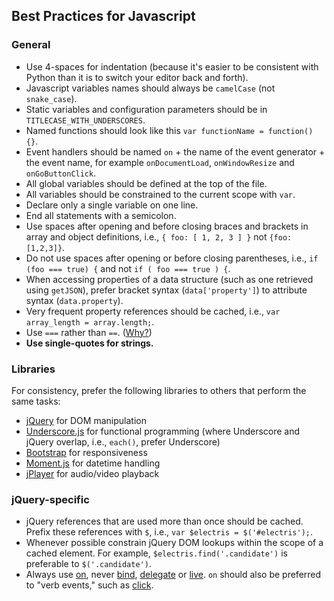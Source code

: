 ## Best Practices for Javascript

### General

* Use 4-spaces for indentation (because it's easier to be consistent with Python than it is to switch your editor back and forth).
* Javascript variables names should always be ``camelCase`` (not ``snake_case``).
* Static variables and configuration parameters should be in ``TITLECASE_WITH_UNDERSCORES``.
* Named functions should look like this ``var functionName = function() {}``.
* Event handlers should be named `on` + the name of the event generator + the event name, for example `onDocumentLoad`, `onWindowResize` and `onGoButtonClick`.
* All global variables should be defined at the top of the file.
* All variables should be constrained to the current scope with ``var``.
* Declare only a single variable on one line.
* End all statements with a semicolon.
* Use spaces after opening and before closing braces and brackets in array and object definitions, i.e., ``{ foo: [ 1, 2, 3 ] }`` not ``{foo:[1,2,3]}``.
* Do not use spaces after opening or before closing parentheses, i.e., ``if (foo === true) {`` and not ``if ( foo === true ) {``. 
* When accessing properties of a data structure (such as one retrieved using ``getJSON``), prefer bracket syntax (``data['property']``) to attribute syntax (``data.property``).
* Very frequent property references should be cached, i.e., ``var array_length = array.length;``.
* Use ``===`` rather than ``==``. ([Why?](http://www.impressivewebs.com/why-use-triple-equals-javascipt/))
* **Use single-quotes for strings.**

### Libraries

For consistency, prefer the following libraries to others that perform the same tasks:

* [jQuery](http://jquery.com/) for DOM manipulation
* [Underscore.js](http://documentcloud.github.com/underscore/) for functional programming (where Underscore and jQuery overlap, i.e., ``each()``, prefer Underscore)
* [Bootstrap](http://twitter.github.com/bootstrap/) for responsiveness
* [Moment.js](http://momentjs.com/) for datetime handling
* [jPlayer](http://jplayer.org/) for audio/video playback

### jQuery-specific

* jQuery references that are used more than once should be cached. Prefix these references with ``$``, i.e., ``var $electris = $('#electris');``.
* Whenever possible constrain jQuery DOM lookups within the scope of a cached element. For example, ``$electris.find('.candidate')`` is preferable to ``$('.candidate')``.
* Always use [on](http://api.jquery.com/on/), never [bind](http://api.jquery.com/bind/), [delegate](http://api.jquery.com/delegate/) or [live](http://api.jquery.com/live/). ``on`` should also be preferred to "verb events," such as [click](http://api.jquery.com/click/).

